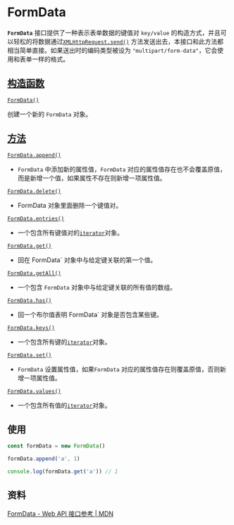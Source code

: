 # FormData

**`FormData`** 接口提供了一种表示表单数据的键值对 `key/value` 的构造方式，并且可以轻松的将数据通过[`XMLHttpRequest.send()`](https://developer.mozilla.org/zh-CN/docs/Web/API/XMLHttpRequest/send) 方法发送出去，本接口和此方法都相当简单直接。如果送出时的编码类型被设为 `"multipart/form-data"`，它会使用和表单一样的格式。

## [构造函数](https://developer.mozilla.org/zh-CN/docs/Web/API/FormData#%E6%9E%84%E9%80%A0%E5%87%BD%E6%95%B0)

[`FormData()`](https://developer.mozilla.org/zh-CN/docs/Web/API/FormData/FormData "FormData()")

创建一个新的 `FormData` 对象。

## [方法](https://developer.mozilla.org/zh-CN/docs/Web/API/FormData#%E6%96%B9%E6%B3%95)

[`FormData.append()`](https://developer.mozilla.org/zh-CN/docs/Web/API/FormData/append)

- `FormData` 中添加新的属性值，`FormData` 对应的属性值存在也不会覆盖原值，而是新增一个值，如果属性不存在则新增一项属性值。

[`FormData.delete()`](https://developer.mozilla.org/zh-CN/docs/Web/API/FormData/delete)

- FormData 对象里面删除一个键值对。

[`FormData.entries()`](https://developer.mozilla.org/zh-CN/docs/Web/API/FormData/entries)

- 一个包含所有键值对的[`iterator`](https://developer.mozilla.org/zh-CN/docs/Web/JavaScript/Reference/Iteration_protocols)对象。

[`FormData.get()`](https://developer.mozilla.org/zh-CN/docs/Web/API/FormData/get)

- 回在 FormData` 对象中与给定键关联的第一个值。

[`FormData.getAll()`](https://developer.mozilla.org/zh-CN/docs/Web/API/FormData/getAll)

- 一个包含 `FormData` 对象中与给定键关联的所有值的数组。

[`FormData.has()`](https://developer.mozilla.org/zh-CN/docs/Web/API/FormData/has)

- 回一个布尔值表明 FormData` 对象是否包含某些键。

[`FormData.keys()`](https://developer.mozilla.org/zh-CN/docs/Web/API/FormData/keys)

- 一个包含所有键的[`iterator`](https://developer.mozilla.org/zh-CN/docs/Web/JavaScript/Reference/Iteration_protocols)对象。

[`FormData.set()`](https://developer.mozilla.org/zh-CN/docs/Web/API/FormData/set)

- `FormData` 设置属性值，如果`FormData` 对应的属性值存在则覆盖原值，否则新增一项属性值。

[`FormData.values()`](https://developer.mozilla.org/zh-CN/docs/Web/API/FormData/values)

- 一个包含所有值的[`iterator`](https://developer.mozilla.org/zh-CN/docs/Web/JavaScript/Reference/Iteration_protocols)对象。

## 使用

```js
const formData = new FormData()

formData.append('a', 1) 

console.log(formData.get('a')) // 1
```

## 资料

[FormData - Web API 接口参考 | MDN](https://developer.mozilla.org/zh-CN/docs/Web/API/FormData)
